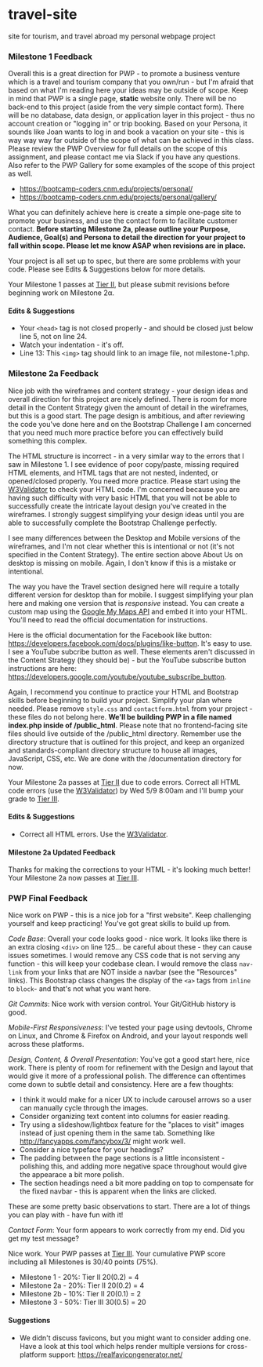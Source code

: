 # travel-site
site for tourism, and travel abroad 
my personal webpage project

### Milestone 1 Feedback
Overall this is a great direction for PWP - to promote a business venture which is a travel and tourism company that you own/run - but I'm afraid that based on what I'm reading here your ideas may be outside of scope. Keep in mind that PWP is a single page, **static** website only. There will be no back-end to this project (aside from the very simple contact form). There will be no database, data design, or application layer in this project - thus no account creation or "logging in" or trip booking. Based on your Persona, it sounds like Joan wants to log in and book a vacation on your site - this is way way way far outside of the scope of what can be achieved in this class. Please review the PWP Overview for full details on the scope of this assignment, and please contact me via Slack if you have any questions. Also refer to the PWP Gallery for some examples of the scope of this project as well. 
- https://bootcamp-coders.cnm.edu/projects/personal/
- https://bootcamp-coders.cnm.edu/projects/personal/gallery/

What you can definitely achieve here is create a simple one-page site to promote your business, and use the contact form to facilitate customer contact. **Before starting Milestone 2a, please outline your Purpose, Audience, Goal(s) and Persona to detail the direction for your project to fall within scope. Please let me know ASAP when revisions are in place.**

Your project is all set up to spec, but there are some problems with your code. Please see Edits &amp; Suggestions below for more details.

Your Milestone 1 passes at [Tier II](https://bootcamp-coders.cnm.edu/projects/personal/rubric/), but please submit revisions before beginning work on Milestone 2&alpha;.

#### Edits &amp; Suggestions
- Your `<head>` tag is not closed properly - and should be closed just below line 5, not on line 24.
- Watch your indentation - it's off.
- Line 13: This `<img>` tag should link to an image file, not milestone-1.php. 

### Milestone 2a Feedback
Nice job with the wireframes and content strategy - your design ideas and overall direction for this project are nicely defined. There is room for more detail in the Content Strategy given the amount of detail in the wireframes, but this is a good start. The page design is ambitious, and after reviewing the code you've done here and on the Bootstrap Challenge I am concerned that you need much more practice before you can effectively build something this complex.

The HTML structure is incorrect - in a very similar way to the errors that I saw in Milestone 1. I see evidence of poor copy/paste, missing required HTML elements, and HTML tags that are not nested, indented, or opened/closed properly. You need more practice. Please start using the [W3Validator](https://validator.w3.org/) to check your HTML code. I'm concerned because you are having such difficulty with very basic HTML that you will not be able to successfully create the intricate layout design you've created in the wireframes. I strongly suggest simplifying your design ideas until you are able to successfully complete the Bootstrap Challenge perfectly.

I see many differences between the Desktop and Mobile versions of the wireframes, and I'm not clear whether this is intentional or not (it's not specified in the Content Strategy). The entire section above About Us on desktop is missing on mobile. Again, I don't know if this is a mistake or intentional.

The way you have the Travel section designed here will require a totally different version for desktop than for mobile. I suggest simplifying your plan here and making one version that is _responsive_ instead. You can create a custom map using the [Google My Maps API](https://www.google.com/maps/about/mymaps/) and embed it into your HTML. You'll need to read the official documentation for instructions.

Here is the official documentation for the Facebook like button: https://developers.facebook.com/docs/plugins/like-button. It's easy to use. I see a YouTube subcribe button as well. These elements aren't discussed in the Content Strategy (they should be) - but the YouTube subscribe button instructions are here: https://developers.google.com/youtube/youtube_subscribe_button.

Again, I recommend you continue to practice your HTML and Bootstrap skills before beginning to build your project. Simplify your plan where needed. Please remove `style.css` and `contactform.html` from your project - these files do not belong here. **We'll be building PWP in a file named index.php inside of /public_html**. Please note that no frontend-facing site files should live outside of the /public_html directory. Remember use the directory structure that is outlined for this project, and keep an organized and standards-compliant directory structure to house all images, JavaScript, CSS, etc. We are done with the /documentation directory for now.

Your Milestone 2a passes at [Tier II](https://bootcamp-coders.cnm.edu/projects/personal/rubric/) due to code errors. Correct all HTML code errors (use the [W3Validator](https://validator.w3.org/)) by Wed 5/9 8:00am and I'll bump your grade to [Tier III](https://bootcamp-coders.cnm.edu/projects/personal/rubric/).

#### Edits &amp; Suggestions
- Correct all HTML errors. Use the [W3Validator](https://validator.w3.org/).

#### Milestone 2a Updated Feedback
Thanks for making the corrections to your HTML - it's looking much better! Your Milestone 2a now passes at [Tier III](https://bootcamp-coders.cnm.edu/projects/personal/rubric/).

### PWP Final Feedback
Nice work on PWP - this is a nice job for a "first website". Keep challenging yourself and keep practicing! You've got great skills to build up from.

*Code Base*: Overall your code looks good - nice work. It looks like there is an extra closing `<div>` on line 125... be careful about these - they can cause issues sometimes. I would remove any CSS code that is not serving any function - this will keep your codebase clean. I would remove the class `nav-link` from your links that are NOT inside a navbar (see the "Resources" links). This Bootstrap class changes the display of the `<a>` tags from `inline` to `block`- and that's not what you want here.

*Git Commits*: Nice work with version control. Your Git/GitHub history is good. 

*Mobile-First Responsiveness*: I've tested your page using devtools, Chrome on Linux, and Chrome & Firefox on Android, and your layout responds well across these platforms.

*Design, Content, &amp; Overall Presentation*: You've got a good start here, nice work. There is plenty of room for refinement with the Design and layout that would give it more of a professional polish. The difference can oftentimes come down to subtle detail and consistency. Here are a few thoughts: 
- I think it would make for a nicer UX to include carousel arrows so a user can manually cycle through the images.
- Consider organizing text content into columns for easier reading.
- Try using a slideshow/lightbox feature for the "places to visit" images instead of just opening them in the same tab. Something like http://fancyapps.com/fancybox/3/ might work well.
- Consider a nice typeface for your headings?
- The padding between the page sections is a little inconsistent - polishing this, and adding more negative space throughout would give the appearace a bit more polish.
- The section headings need a bit more padding on top to compensate for the fixed navbar - this is apparent when the links are clicked.

These are some pretty basic observations to start. There are a lot of things you can play with - have fun with it!
 
*Contact Form*: Your form appears to work correctly from my end. Did you get my test message?

Nice work. Your PWP passes at [Tier III](https://bootcamp-coders.cnm.edu/projects/personal/rubric/). Your cumulative PWP score including all Milestones is 30/40 points (75%).

- Milestone 1 - 20%: Tier II 20(0.2) = 4
- Milestone 2a - 20%: Tier II 20(0.2) = 4
- Milestone 2b - 10%: Tier II 20(0.1) = 2
- Milestone 3 - 50%: Tier III 30(0.5) = 20

#### Suggestions
- We didn't discuss favicons, but you might want to consider adding one. Have a look at this tool which helps render multiple versions for cross-platform  support: https://realfavicongenerator.net/
